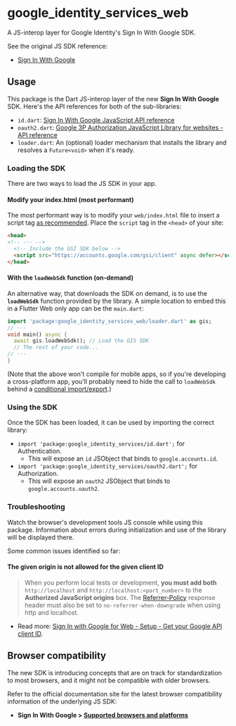 # google_identity_services_web

A JS-interop layer for Google Identity's Sign In With Google SDK.

See the original JS SDK reference:

* [Sign In With Google](https://developers.google.com/identity/gsi/web)

## Usage

This package is the Dart JS-interop layer of the new **Sign In With Google**
SDK. Here's the API references for both of the sub-libraries:

* `id.dart`: [Sign In With Google JavaScript API reference](https://developers.google.com/identity/gsi/web/reference/js-reference)
* `oauth2.dart`: [Google 3P Authorization JavaScript Library for websites - API reference](https://developers.google.com/identity/oauth2/web/reference/js-reference)
* `loader.dart`: An (optional) loader mechanism that installs the library and
resolves a `Future<void>` when it's ready.

### Loading the SDK

There are two ways to load the JS SDK in your app.

#### Modify your index.html (most performant)

The most performant way is to modify your `web/index.html` file to insert a
script tag [as recommended](https://developers.google.com/identity/gsi/web/guides/client-library).
Place the `script` tag in the `<head>` of your site:

<?code-excerpt "example/web/index-with-script-tag.html (script-tag)"?>
```html
<head>
<!-- ··· -->
  <!-- Include the GSI SDK below -->
  <script src="https://accounts.google.com/gsi/client" async defer></script>
</head>
```

#### With the `loadWebSdk` function (on-demand)

An alternative way, that downloads the SDK on demand, is to use the
**`loadWebSdk`** function provided by the library. A simple location to embed
this in a Flutter Web only app can be the `main.dart`:

<?code-excerpt "example/lib/main.dart (use-loader)"?>
```dart
import 'package:google_identity_services_web/loader.dart' as gis;
// ···
void main() async {
  await gis.loadWebSdk(); // Load the GIS SDK
  // The rest of your code...
// ···
}
```

(Note that the above won't compile for mobile apps, so if you're developing a
cross-platform app, you'll probably need to hide the call to `loadWebSdk`
behind a [conditional import/export](https://dart.dev/guides/libraries/create-library-packages#conditionally-importing-and-exporting-library-files).)

### Using the SDK

Once the SDK has been loaded, it can be used by importing the correct library:

* `import 'package:google_identity_services/id.dart';` for Authentication.
  * This will expose an `id` JSObject that binds to `google.accounts.id`.
* `import 'package:google_identity_services/oauth2.dart';` for Authorization.
  * This will expose an `oauth2` JSObject that binds to `google.accounts.oauth2`.

### Troubleshooting

Watch the browser's development tools JS console while using this package.
Information about errors during initialization and use of the library will be
displayed there.

Some common issues identified so far:

#### The given origin is not allowed for the given client ID

> When you perform local tests or development, **you must add both**
> `http://localhost` and `http://localhost:<port_number>` to the
> **Authorized JavaScript origins** box.
> The [Referrer-Policy](https://developer.mozilla.org/en-US/docs/Web/HTTP/Headers/Referrer-Policy)
> response header must also be set to `no-referrer-when-downgrade` when using
> http and localhost.

* Read more: [Sign In with Google for Web - Setup - Get your Google API client ID](https://developers.google.com/identity/gsi/web/guides/get-google-api-clientid#get_your_google_api_client_id).

## Browser compatibility

The new SDK is introducing concepts that are on track for standardization to
most browsers, and it might not be compatible with older browsers.

Refer to the official documentation site for the latest browser compatibility
information of the underlying JS SDK:

* **Sign In With Google > [Supported browsers and platforms](https://developers.google.com/identity/gsi/web/guides/supported-browsers)**
